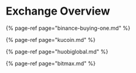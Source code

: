 # Exchange Overview

{% page-ref page="binance-buying-one.md" %}

{% page-ref page="kucoin.md" %}

{% page-ref page="huobiglobal.md" %}

{% page-ref page="bitmax.md" %}



